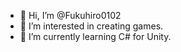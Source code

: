 - 👋 Hi, I’m @Fukuhiro0102
- 👀 I’m interested in creating games.
- 🌱 I’m currently learning C# for Unity.


